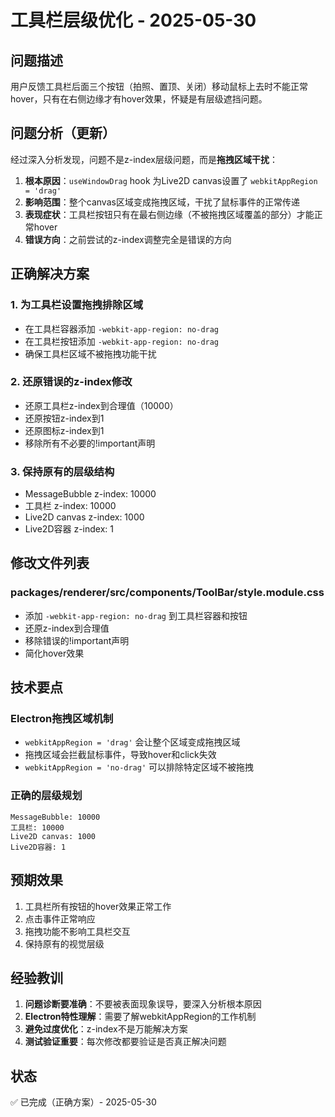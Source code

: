 # 工具栏层级优化 - 2025-05-30

## 问题描述
用户反馈工具栏后面三个按钮（拍照、置顶、关闭）移动鼠标上去时不能正常hover，只有在右侧边缘才有hover效果，怀疑是有层级遮挡问题。

## 问题分析（更新）
经过深入分析发现，问题不是z-index层级问题，而是**拖拽区域干扰**：

1. **根本原因**：`useWindowDrag` hook 为Live2D canvas设置了 `webkitAppRegion = 'drag'`
2. **影响范围**：整个canvas区域变成拖拽区域，干扰了鼠标事件的正常传递
3. **表现症状**：工具栏按钮只有在最右侧边缘（不被拖拽区域覆盖的部分）才能正常hover
4. **错误方向**：之前尝试的z-index调整完全是错误的方向

## 正确解决方案

### 1. 为工具栏设置拖拽排除区域
- 在工具栏容器添加 `-webkit-app-region: no-drag`
- 在工具栏按钮添加 `-webkit-app-region: no-drag`
- 确保工具栏区域不被拖拽功能干扰

### 2. 还原错误的z-index修改
- 还原工具栏z-index到合理值（10000）
- 还原按钮z-index到1
- 还原图标z-index到1
- 移除所有不必要的!important声明

### 3. 保持原有的层级结构
- MessageBubble z-index: 10000
- 工具栏 z-index: 10000
- Live2D canvas z-index: 1000
- Live2D容器 z-index: 1

## 修改文件列表

### packages/renderer/src/components/ToolBar/style.module.css
- 添加 `-webkit-app-region: no-drag` 到工具栏容器和按钮
- 还原z-index到合理值
- 移除错误的!important声明
- 简化hover效果

## 技术要点

### Electron拖拽区域机制
- `webkitAppRegion = 'drag'` 会让整个区域变成拖拽区域
- 拖拽区域会拦截鼠标事件，导致hover和click失效
- `webkitAppRegion = 'no-drag'` 可以排除特定区域不被拖拽

### 正确的层级规划
```
MessageBubble: 10000
工具栏: 10000
Live2D canvas: 1000
Live2D容器: 1
```

## 预期效果
1. 工具栏所有按钮的hover效果正常工作
2. 点击事件正常响应
3. 拖拽功能不影响工具栏交互
4. 保持原有的视觉层级

## 经验教训
1. **问题诊断要准确**：不要被表面现象误导，要深入分析根本原因
2. **Electron特性理解**：需要了解webkitAppRegion的工作机制
3. **避免过度优化**：z-index不是万能解决方案
4. **测试验证重要**：每次修改都要验证是否真正解决问题

## 状态
✅ 已完成（正确方案）- 2025-05-30 